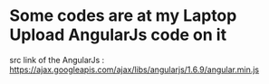 # Some codes are at my Laptop Upload AngularJs code on it
src link of the AngularJs : https://ajax.googleapis.com/ajax/libs/angularjs/1.6.9/angular.min.js
